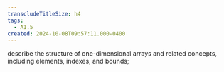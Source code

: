 ```yaml
---
transcludeTitleSize: h4
tags:
  - A1.5
created: 2024-10-08T09:57:11.000-0400
---
```

describe the structure of one-dimensional arrays and related concepts, including elements, indexes, and bounds;
